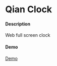 # Qian Clock

#### Description
Web full screen clock

#### Demo
[Demo](https://demo.qianchia.com/web/qian-clock/)


